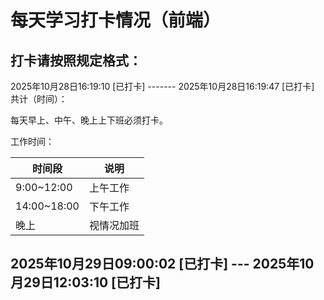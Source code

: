 # 每天学习打卡情况（前端）
## 打卡请按照规定格式：
2025年10月28日16:19:10 [已打卡]  -------  2025年10月28日16:19:47 [已打卡]&emsp;共计（时间）：

每天早上、中午、晚上上下班必须打卡。

工作时间：

| 时间段 | 说明 |
|--------|------|
| 9:00~12:00 | 上午工作 |
| 14:00~18:00 | 下午工作 |
| 晚上 | 视情况加班 |


## 2025年10月29日09:00:02 [已打卡] ---  2025年10月29日12:03:10 [已打卡]
